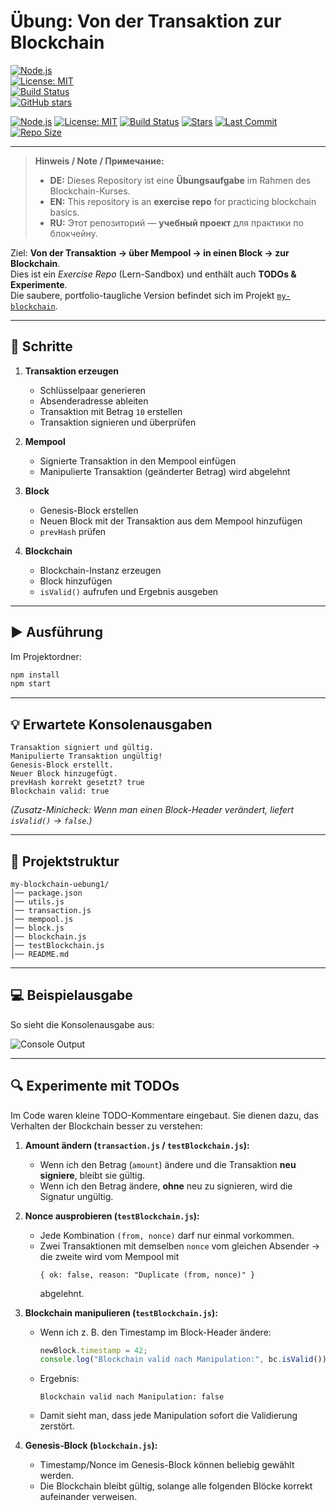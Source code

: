 # Übung: Von der Transaktion zur Blockchain  

[![Node.js](https://img.shields.io/badge/Node.js-%3E=18-green)](https://nodejs.org/)  
[![License: MIT](https://img.shields.io/badge/License-MIT-blue.svg)](LICENSE)  
[![Build Status](https://img.shields.io/badge/build-passing-success)](#)  
[![GitHub stars](https://img.shields.io/github/stars/CrystalGalaxy777/my-blockchain-uebung1?style=social)](https://github.com/CrystalGalaxy777/my-blockchain-uebung1)


[![Node.js](https://img.shields.io/badge/Node.js-%3E%3D18-brightgreen)](https://nodejs.org/)
[![License: MIT](https://img.shields.io/badge/License-MIT-blue.svg)](./LICENSE)
[![Build Status](https://img.shields.io/badge/build-passing-brightgreen.svg)]()
[![Stars](https://img.shields.io/github/stars/CrystalGalaxy777/my-blockchain-uebung1?style=social)](https://github.com/CrystalGalaxy777/my-blockchain-uebung1?style=social/stargazers)
[![Last Commit](https://img.shields.io/github/last-commit/CrystalGalaxy777/my-blockchain-uebung1?style=social)](https://github.com/CrystalGalaxy777/my-blockchain-uebung1?style=social/commits/main)
[![Repo Size](https://img.shields.io/github/repo-size/CrystalGalaxy777/my-blockchain-uebung1?style=social)](https://github.com/CrystalGalaxy777/my-blockchain-uebung1?style=social)

---


> **Hinweis / Note / Примечание:**  
> - **DE:** Dieses Repository ist eine **Übungsaufgabe** im Rahmen des Blockchain-Kurses.  
> - **EN:** This repository is an **exercise repo** for practicing blockchain basics.  
> - **RU:** Этот репозиторий — **учебный проект** для практики по блокчейну.


Ziel: **Von der Transaktion → über Mempool → in einen Block → zur Blockchain**.  
Dies ist ein *Exercise Repo* (Lern-Sandbox) und enthält auch **TODOs & Experimente**.  
Die saubere, portfolio-taugliche Version befindet sich im Projekt [`my-blockchain`](../my-blockchain).  


---

## 📌 Schritte

1. **Transaktion erzeugen**
   - Schlüsselpaar generieren  
   - Absenderadresse ableiten  
   - Transaktion mit Betrag `10` erstellen  
   - Transaktion signieren und überprüfen  

2. **Mempool**
   - Signierte Transaktion in den Mempool einfügen  
   - Manipulierte Transaktion (geänderter Betrag) wird abgelehnt  

3. **Block**
   - Genesis-Block erstellen  
   - Neuen Block mit der Transaktion aus dem Mempool hinzufügen  
   - `prevHash` prüfen  

4. **Blockchain**
   - Blockchain-Instanz erzeugen  
   - Block hinzufügen  
   - `isValid()` aufrufen und Ergebnis ausgeben  

---

## ▶️ Ausführung

Im Projektordner:

```bash
npm install
npm start
````

---

## 💡 Erwartete Konsolenausgaben

```
Transaktion signiert und gültig.
Manipulierte Transaktion ungültig!
Genesis-Block erstellt.
Neuer Block hinzugefügt.
prevHash korrekt gesetzt? true
Blockchain valid: true
```

*(Zusatz-Minicheck: Wenn man einen Block-Header verändert, liefert `isValid()` → `false`.)*

---

## 📂 Projektstruktur

```
my-blockchain-uebung1/
│── package.json
│── utils.js
│── transaction.js
│── mempool.js
│── block.js
│── blockchain.js
│── testBlockchain.js
│── README.md
```
---

## 💻 Beispielausgabe

So sieht die Konsolenausgabe aus:

![Console Output](screenshot.png)

---

## 🔍 Experimente mit TODOs

Im Code waren kleine TODO-Kommentare eingebaut. Sie dienen dazu, das Verhalten der Blockchain besser zu verstehen:

1. **Amount ändern (`transaction.js` / `testBlockchain.js`):**  
   - Wenn ich den Betrag (`amount`) ändere und die Transaktion **neu signiere**, bleibt sie gültig.  
   - Wenn ich den Betrag ändere, **ohne** neu zu signieren, wird die Signatur ungültig.  

2. **Nonce ausprobieren (`testBlockchain.js`):**  
   - Jede Kombination `(from, nonce)` darf nur einmal vorkommen.  
   - Zwei Transaktionen mit demselben `nonce` vom gleichen Absender → die zweite wird vom Mempool mit  
     ```
     { ok: false, reason: "Duplicate (from, nonce)" }
     ```  
     abgelehnt.  

3. **Blockchain manipulieren (`testBlockchain.js`):**  
   - Wenn ich z. B. den Timestamp im Block-Header ändere:  
     ```js
     newBlock.timestamp = 42;
     console.log("Blockchain valid nach Manipulation:", bc.isValid());
     ```  
   - Ergebnis:  
     ```
     Blockchain valid nach Manipulation: false
     ```  
   - Damit sieht man, dass jede Manipulation sofort die Validierung zerstört.  

4. **Genesis-Block (`blockchain.js`):**  
   - Timestamp/Nonce im Genesis-Block können beliebig gewählt werden.  
   - Die Blockchain bleibt gültig, solange alle folgenden Blöcke korrekt aufeinander verweisen.  

